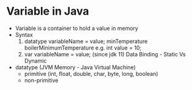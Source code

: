 # Variable in Java
- Variable is a container to hold a value in memory
- Syntax
    1. datatype variableName = value;
        minTemperature
        boilerMinimumTemperature
        e.g. int value = 10;
    2. var variableName = value; (since jdk 11)
    Data Binding - Static Vs Dynamic
- datatype (JVM Memory - Java Virtual Machine)
    - primitive (int, float, double, char, byte, long, boolean)
    - non-primitive